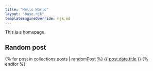 ```yaml
---
title: "Hello World"
layout: "base.njk"
templateEngineOverride: njk,md
---
```


This is a homepage.

## Random post

{% for post in collections.posts | randomPost %}
<a href="{{ post.url }}">{{ post.data.title }}</a>
{% endfor %}
